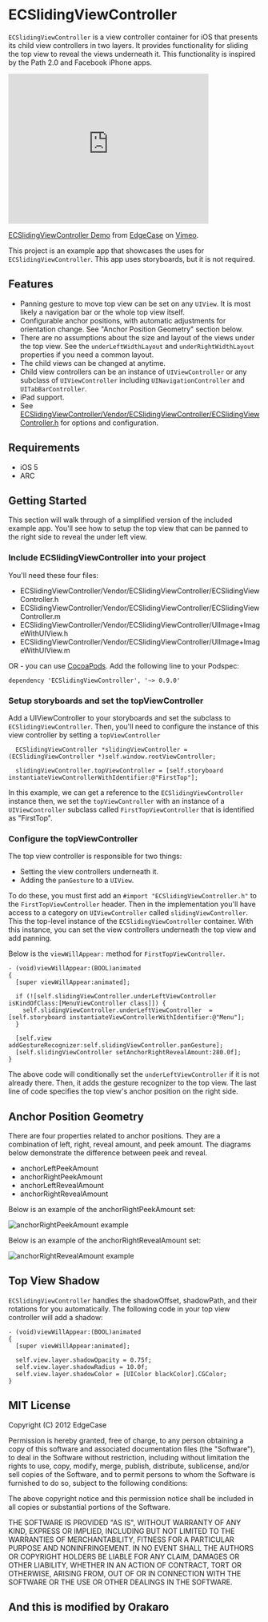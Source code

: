 # ECSlidingViewController

`ECSlidingViewController` is a view controller container for iOS that presents its child view controllers in two layers. It provides functionality for sliding the top view to reveal the views underneath it. This functionality is inspired by the Path 2.0 and Facebook iPhone apps.

<iframe src="http://player.vimeo.com/video/35959384?title=0&amp;byline=0&amp;portrait=0" width="400" height="300" frameborder="0" webkitAllowFullScreen mozallowfullscreen allowFullScreen></iframe><p><a href="http://vimeo.com/35959384">ECSlidingViewController Demo</a> from <a href="http://vimeo.com/user5026288">EdgeCase</a> on <a href="http://vimeo.com">Vimeo</a>.</p>

This project is an example app that showcases the uses for `ECSlidingViewController`. This app uses storyboards, but it is not required.


## Features

* Panning gesture to move top view can be set on any `UIView`. It is most likely a navigation bar or the whole top view itself.
* Configurable anchor positions, with automatic adjustments for orientation change. See "Anchor Position Geometry" section below.
* There are no assumptions about the size and layout of the views under the top view. See the `underLeftWidthLayout` and `underRightWidthLayout` properties if you need a common layout.
* The child views can be changed at anytime.
* Child view controllers can be an instance of `UIViewController` or any subclass of `UIViewController` including `UINavigationController` and `UITabBarController`.
* iPad support.
* See [ECSlidingViewController/Vendor/ECSlidingViewController/ECSlidingViewController.h](https://github.com/edgecase/ECSlidingViewController/blob/master/ECSlidingViewController/Vendor/ECSlidingViewController/ECSlidingViewController.h) for options and configuration.

## Requirements

* iOS 5
* ARC

## Getting Started

This section will walk through of a simplified version of the included example app. You'll see how to setup the top view that can be panned to the right side to reveal the under left view.

### Include ECSlidingViewController into your project

You'll need these four files:

* ECSlidingViewController/Vendor/ECSlidingViewController/ECSlidingViewController.h
* ECSlidingViewController/Vendor/ECSlidingViewController/ECSlidingViewController.m
* ECSlidingViewController/Vendor/ECSlidingViewController/UIImage+ImageWithUIView.h
* ECSlidingViewController/Vendor/ECSlidingViewController/UIImage+ImageWithUIView.m

OR - you can use [CocoaPods](http://cocoapods.org/). Add the following line to your Podspec:

    dependency 'ECSlidingViewController', '~> 0.9.0'

### Setup storyboards and set the topViewController

Add a UIViewController to your storyboards and set the subclass to `ECSlidingViewController`.  Then, you'll need to configure the instance of this view controller by setting a `topViewController`

	  ECSlidingViewController *slidingViewController = (ECSlidingViewController *)self.window.rootViewController;
	  
	  slidingViewController.topViewController = [self.storyboard instantiateViewControllerWithIdentifier:@"FirstTop"];

In this example, we can get a reference to the `ECSlidingViewController` instance then, we set the `topViewController` with an instance of a `UIViewController` subclass called `FirstTopViewController` that is identified as "FirstTop".

### Configure the topViewController

The top view controller is responsible for two things:

* Setting the view controllers underneath it.
* Adding the `panGesture` to a `UIView`.

To do these, you must first add an `#import "ECSlidingViewController.h"` to the `FirstTopViewController` header. Then in the implementation you'll have access to a category on `UIViewController` called `slidingViewController`.  This the top-level instance of the `ECSlidingViewController` container.  With this instance, you can set the view controllers underneath the top view and add panning.

Below is the `viewWillAppear:` method for `FirstTopViewController`.

	- (void)viewWillAppear:(BOOL)animated
	{
	  [super viewWillAppear:animated];
	  
	  if (![self.slidingViewController.underLeftViewController isKindOfClass:[MenuViewController class]]) {
	    self.slidingViewController.underLeftViewController  = [self.storyboard instantiateViewControllerWithIdentifier:@"Menu"];
	  }
	  
	  [self.view addGestureRecognizer:self.slidingViewController.panGesture];
	  [self.slidingViewController setAnchorRightRevealAmount:280.0f];
	}

The above code will conditionally set the `underLeftViewController` if it is not already there. Then, it adds the gesture recognizer to the top view. The last line of code specifies the top view's anchor position on the right side.

## Anchor Position Geometry

There are four properties related to anchor positions. They are a combination of left, right, reveal amount, and peek amount. The diagrams below demonstrate the difference between peek and reveal.

* anchorLeftPeekAmount
* anchorRightPeekAmount
* anchorLeftRevealAmount
* anchorRightRevealAmount

Below is an example of the anchorRightPeekAmount set:

![anchorRightPeekAmount example](http://dl.dropbox.com/u/10937237/peek.png)

Below is an example of the anchorRightRevealAmount set:

![anchorRightRevealAmount example](http://dl.dropbox.com/u/10937237/reveal.png)

## Top View Shadow

`ECSlidingViewController` handles the shadowOffset, shadowPath, and their rotations for you automatically.  The following code in your top view controller will add a shadow:

    - (void)viewWillAppear:(BOOL)animated
    {
      [super viewWillAppear:animated];

	  self.view.layer.shadowOpacity = 0.75f;
	  self.view.layer.shadowRadius = 10.0f;
	  self.view.layer.shadowColor = [UIColor blackColor].CGColor;
	}

## MIT License
Copyright (C) 2012 EdgeCase

Permission is hereby granted, free of charge, to any person obtaining a copy of
this software and associated documentation files (the "Software"), to deal in
the Software without restriction, including without limitation the rights to
use, copy, modify, merge, publish, distribute, sublicense, and/or sell copies
of the Software, and to permit persons to whom the Software is furnished to do
so, subject to the following conditions:

The above copyright notice and this permission notice shall be included in all
copies or substantial portions of the Software.

THE SOFTWARE IS PROVIDED "AS IS", WITHOUT WARRANTY OF ANY KIND, EXPRESS OR
IMPLIED, INCLUDING BUT NOT LIMITED TO THE WARRANTIES OF MERCHANTABILITY,
FITNESS FOR A PARTICULAR PURPOSE AND NONINFRINGEMENT. IN NO EVENT SHALL THE
AUTHORS OR COPYRIGHT HOLDERS BE LIABLE FOR ANY CLAIM, DAMAGES OR OTHER
LIABILITY, WHETHER IN AN ACTION OF CONTRACT, TORT OR OTHERWISE, ARISING FROM,
OUT OF OR IN CONNECTION WITH THE SOFTWARE OR THE USE OR OTHER DEALINGS IN THE
SOFTWARE.

## And this is modified by Orakaro
